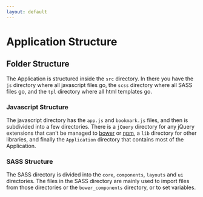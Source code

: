 ```yaml
---
layout: default
---
```


# Application Structure
<!-- [[TOC]] -->

## Folder Structure

The Application is structured inside the `src` directory. In there you have the `js` directory where all javascript files go, the `scss` directory where all SASS files go, and the `tpl` directory where all html templates go.

### Javascript Structure

The javascript directory has the `app.js` and `bookmark.js` files, and then is subdivided into a few directories. There is a `jQuery` directory for any jQuery extensions that can't be managed to [bower][bower] or [npm][npm], a `lib` directory for other libraries, and finally the `Application` directory that contains most of the Application.

### SASS Structure

The SASS directory is divided into the `core`, `components`, `layouts` and `ui` directories. The files in the SASS directory are mainly used to import files from those directories or the `bower_components` directory, or to set variables.

[bower]: http://bower.io
[npm]: https://www.npmjs.com
